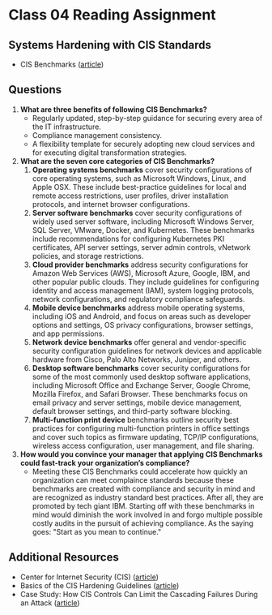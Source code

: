 # Class 04 Reading Assignment

## Systems Hardening with CIS Standards

- CIS Benchmarks ([article](https://www.ibm.com/topics/cis-benchmarks))

## Questions

1. **What are three benefits of following CIS Benchmarks?**
    - Regularly updated, step-by-step guidance for securing every area of the IT infrastructure.
    - Compliance management consistency.
    - A flexibility template for securely adopting new cloud services and for executing digital transformation strategies.
2. **What are the seven core categories of CIS Benchmarks?**
    1. **Operating systems benchmarks** cover security configurations of core operating systems, such as Microsoft Windows, Linux, and Apple OSX. These include best-practice guidelines for local and remote access restrictions, user profiles, driver installation protocols, and internet browser configurations.
    2. **Server software benchmarks** cover security configurations of widely used server software, including Microsoft Windows Server, SQL Server, VMware, Docker, and Kubernetes. These benchmarks include recommendations for configuring Kubernetes PKI certificates, API server settings, server admin controls, vNetwork policies, and storage restrictions.
    3. **Cloud provider benchmarks** address security configurations for Amazon Web Services (AWS), Microsoft Azure, Google, IBM, and other popular public clouds. They include guidelines for configuring identity and access management (IAM), system logging protocols, network configurations, and regulatory compliance safeguards.
    4. **Mobile device benchmarks** address mobile operating systems, including iOS and Android, and focus on areas such as developer options and settings, OS privacy configurations, browser settings, and app permissions.
    5. **Network device benchmarks** offer general and vendor-specific security configuration guidelines for network devices and applicable hardware from Cisco, Palo Alto Networks, Juniper, and others.
    6. **Desktop software benchmarks** cover security configurations for some of the most commonly used desktop software applications, including Microsoft Office and Exchange Server, Google Chrome, Mozilla Firefox, and Safari Browser. These benchmarks focus on email privacy and server settings, mobile device management, default browser settings, and third-party software blocking.
    7. **Multi-function print device** benchmarks outline security best practices for configuring multi-function printers in office settings and cover such topics as firmware updating, TCP/IP configurations, wireless access configuration, user management, and file sharing.
3. **How would you convince your manager that applying CIS Benchmarks could fast-track your organization’s compliance?**
    - Meeting these CIS Benchmarks could accelerate how quickly an organization can meet complaince standards because these benchmarks are created with compliance and security in mind and are recognized as industry standard best practices. After all, they are promoted by tech giant IBM. Starting off with these benchmarks in mind would diminish the work involved in and forgo multiple possible costly audits in the pursuit of achieving compliance. As the saying goes: "Start as you mean to continue."

## Additional Resources

- Center for Internet Security (CIS) ([article](https://www.cisecurity.org/))
- Basics of the CIS Hardening Guidelines ([article](https://blog.rsisecurity.com/basics-of-the-cis-hardening-guidelines/))
- Case Study: How CIS Controls Can Limit the Cascading Failures During an Attack ([article](https://www.sans.org/white-papers/36957/))
